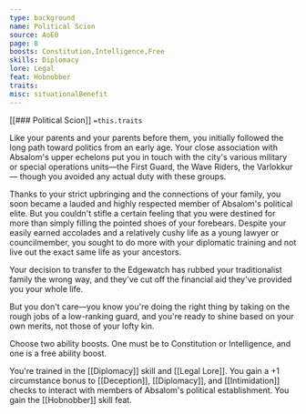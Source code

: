 ```yaml
---
type: background
name: Political Scion 
source: AoE0
page: 8
boosts: Constitution,Intelligence,Free
skills: Diplomacy
lore: Legal
feat: Hobnobber
traits: 
misc: situationalBenefit
---
```


[[### Political Scion]]
`=this.traits`


Like your parents and your parents before them, you initially followed the long path toward politics from an early age. Your close association with Absalom's upper echelons put you in touch with the city's various military or special operations units—the First Guard, the Wave Riders, the Varlokkur— though you avoided any actual duty with these groups.

Thanks to your strict upbringing and the connections of your family, you soon became a lauded and highly respected member of Absalom's political elite. But you couldn't stifle a certain feeling that you were destined for more than simply filling the pointed shoes of your forebears. Despite your easily earned accolades and a relatively cushy life as a young lawyer or councilmember, you sought to do more with your diplomatic training and not live out the exact same life as your ancestors.

Your decision to transfer to the Edgewatch has rubbed your traditionalist family the wrong way, and they've cut off the financial aid they've provided you your whole life.

But you don't care—you know you're doing the right thing by taking on the rough jobs of a low-ranking guard, and you're ready to shine based on your own merits, not those of your lofty kin.

Choose two ability boosts. One must be to Constitution or Intelligence, and one is a free ability boost.

You're trained in the [[Diplomacy]] skill and [[Legal Lore]]. You gain a +1 circumstance bonus to [[Deception]], [[Diplomacy]], and [[Intimidation]] checks to interact with members of Absalom's political establishment. You gain the [[Hobnobber]] skill feat.

